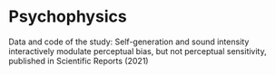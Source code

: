 # Psychophysics
Data and code of the study: Self-generation and sound intensity interactively modulate perceptual bias, but not perceptual sensitivity, published in Scientific Reports (2021)
